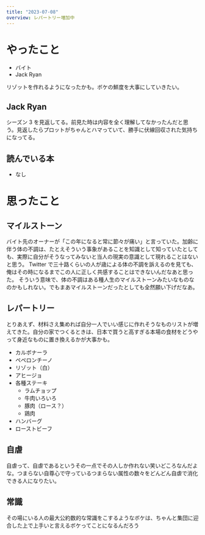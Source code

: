 ```yaml
---
title: "2023-07-08"
overview: レパートリー増加中
---
```


# やったこと

- バイト
- Jack Ryan

リゾットを作れるようになったかも。ボケの鮮度を大事にしていきたい。

## Jack Ryan

シーズン 3 を見返してる。前見た時は内容を全く理解してなかったんだと思う。見返したらプロットがちゃんとハマっていて、勝手に伏線回収された気持ちになってる。

## 読んでいる本

- なし

# 思ったこと

## マイルストーン

バイト先のオーナーが「この年になると常に節々が痛い」と言っていた。加齢に伴う体の不調は、たとえそういう事象があることを知識として知っていたとしても、実際に自分がそうなってみないと当人の現実の意識として現れることはないと思う。
Twitter で三十路くらいの人が歳による体の不調を訴えるのを見ても、俺はその時になるまでこの人に正しく共感することはできないんだなあと思った。
そういう意味で、体の不調はある種人生のマイルストーンみたいなものなのかもしれない。でもまあマイルストーンだったとしても全然願い下げだなあ。

## レパートリー

とりあえず、材料さえ集めれば自分一人でいい感じに作れそうなものリストが増えてきた。自分の家でつくるときは、日本で買うと高すぎる本場の食材をどうやって身近なものに置き換えるかが大事かも。

- カルボナーラ
- ペペロンチーノ
- リゾット（白）
- アヒージョ
- 各種ステーキ
  - ラムチョップ
  - 牛肉いろいろ
  - 豚肉（ロース？）
  - 鶏肉
- ハンバーグ
- ローストビーフ

## 自虐

自虐って、自虐であるというその一点でその人しか作れない笑いどころなんだよな。つまらない自尊心で守っているつまらない属性の数々をどんどん自虐で消化できる人になりたい。

## 常識

その場にいる人の最大公約数的な常識をこするようなボケは、ちゃんと集団に迎合した上で上手いと言えるボケってことになるんだろう
